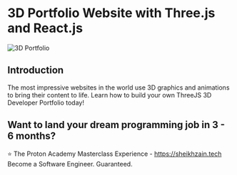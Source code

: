 # 3D Portfolio Website with Three.js and React.js
![3D Portfolio](https://i.ibb.co/KD4Zynk/Screenshot-2024-04-27-160908.png)

## Introduction
The most impressive websites in the world use 3D graphics and animations to bring their content to life. Learn how to build your own ThreeJS 3D Developer Portfolio today! 
 

## Want to land your dream programming job in 3 - 6 months?
⭐ The Proton Academy Masterclass Experience - https://sheikhzain.tech
Become a Software Engineer. Guaranteed.
